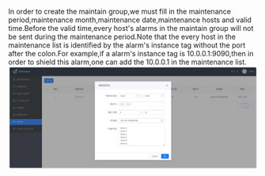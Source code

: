 In order to create the maintain group,we must fill in the maintenance period,maintenance month,maintenance date,maintenance hosts and valid time.Before the valid time,every host's alarms in the maintain group will not be sent during the maintenance period.Note that the every host in the maintenance list is identified by the alarm's instance tag without the port after the colon.For example,if a alarm's instance tag is 10.0.0.1:9090,then in order to shield this alarm,one can add the 10.0.0.1 in the maintenance list.  
![maintaingroup](images/maintaingroup.png)